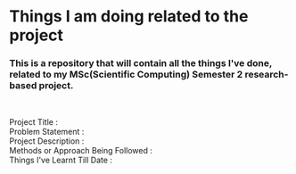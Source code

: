 # Things I am doing related to the project
### This is a repository that will contain all the things I've done, related to my MSc(Scientific Computing) Semester 2 research-based project.
<br/>

Project Title : 
<br/>Problem Statement : 
<br/>Project Description : 
<br/>Methods or Approach Being Followed : 
<br/>Things I've Learnt Till Date : 